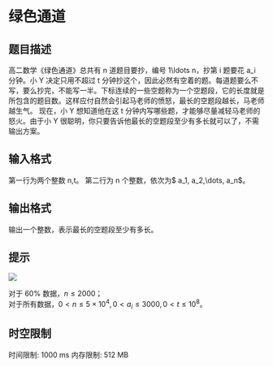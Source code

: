 # 绿色通道

## 题目描述

高二数学《绿色通道》总共有 n 道题目要抄，编号 1\ldots n，抄第 i 题要花 a_i 分钟。小 Y 决定只用不超过 t 分钟抄这个，因此必然有空着的题。每道题要么不写，要么抄完，不能写一半。下标连续的一些空题称为一个空题段，它的长度就是所包含的题目数。这样应付自然会引起马老师的愤怒，最长的空题段越长，马老师越生气。
现在，小 Y 想知道他在这 t 分钟内写哪些题，才能够尽量减轻马老师的怒火。由于小 Y 很聪明，你只要告诉他最长的空题段至少有多长就可以了，不需输出方案。

## 输入格式

第一行为两个整数 n,t。
第二行为 n 个整数，依次为$ a_1, a_2,\dots, a_n$。

## 输出格式

输出一个整数，表示最长的空题段至少有多长。

## 提示

![](https://cdn.luogu.com.cn/upload/image_hosting/nmkgguxt.png)

对于 60\% 数据，$n\le 2000$；   
对于所有数据，$0<n\le 5\times 10^4,0<a_i\le 3000,0<t\le 10^8$。

## 时空限制

时间限制: 1000 ms
内存限制: 512 MB
